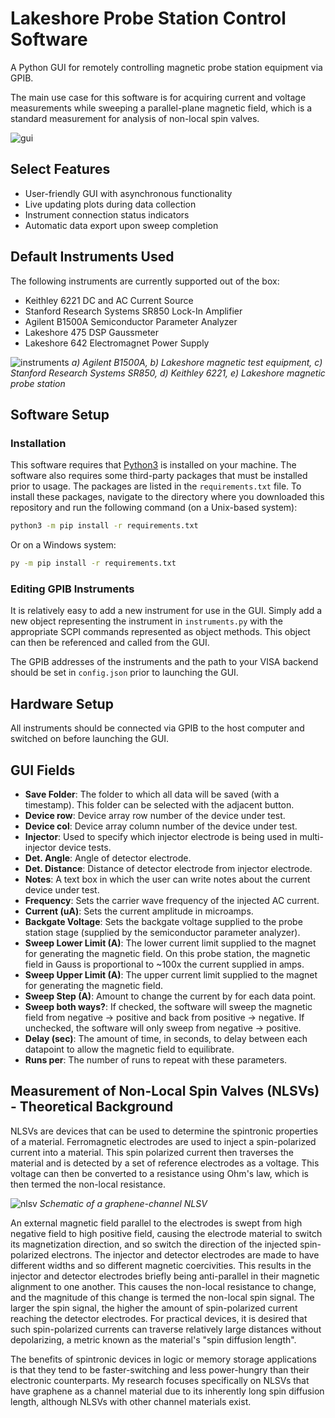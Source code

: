 # Lakeshore Probe Station Control Software
A Python GUI for remotely controlling magnetic probe station equipment via GPIB. 

The main use case for this software is for acquiring current and voltage measurements while sweeping a parallel-plane magnetic field, which is a standard measurement for analysis of non-local spin valves. 

![gui](https://github.com/sam-olson/lakeshore-magsweep/blob/main/assets/GUI_interface.JPG)

## Select Features
- User-friendly GUI with asynchronous functionality
- Live updating plots during data collection
- Instrument connection status indicators
- Automatic data export upon sweep completion

## Default Instruments Used
The following instruments are currently supported out of the box: 
- Keithley 6221 DC and AC Current Source
- Stanford Research Systems SR850 Lock-In Amplifier
- Agilent B1500A Semiconductor Parameter Analyzer
- Lakeshore 475 DSP Gaussmeter
- Lakeshore 642 Electromagnet Power Supply

![instruments](https://github.com/sam-olson/lakeshore-magsweep/blob/main/assets/instruments.png)
*a) Agilent B1500A, b) Lakeshore magnetic test equipment, c) Stanford Research Systems SR850, d) Keithley 6221, e) Lakeshore magnetic probe station*

## Software Setup
### Installation
This software requires that [Python3](https://www.python.org/) is installed on your machine. The software also requires some third-party packages that must be installed prior to usage. The packages are listed in the `requirements.txt` file. To install these packages, navigate to the directory where you downloaded this repository and run the following command (on a Unix-based system):
```bash
python3 -m pip install -r requirements.txt
```

Or on a Windows system:
```bash
py -m pip install -r requirements.txt
```

### Editing GPIB Instruments
It is relatively easy to add a new instrument for use in the GUI. Simply add a new object representing the instrument in `instruments.py` with the appropriate SCPI commands represented as object methods. This object can then be referenced and called from the GUI.

The GPIB addresses of the instruments and the path to your VISA backend should be set in `config.json` prior to launching the GUI. 

## Hardware Setup
All instruments should be connected via GPIB to the host computer and switched on before launching the GUI.

## GUI Fields
- **Save Folder**: The folder to which all data will be saved (with a timestamp). This folder can be selected with the adjacent button.
- **Device row**: Device array row number of the device under test.
- **Device col**: Device array column number of the device under test.
- **Injector**: Used to specify which injector electrode is being used in multi-injector device tests. 
- **Det. Angle**: Angle of detector electrode. 
- **Det. Distance**: Distance of detector electrode from injector electrode.
- **Notes**: A text box in which the user can write notes about the current device under test.
- **Frequency**: Sets the carrier wave frequency of the injected AC current. 
- **Current (uA)**: Sets the current amplitude in microamps.
- **Backgate Voltage**: Sets the backgate voltage supplied to the probe station stage (supplied by the semiconductor parameter analyzer).
- **Sweep Lower Limit (A)**: The lower current limit supplied to the magnet for generating the magnetic field. On this probe station, the magnetic field in Gauss is proportional to ~100x the current supplied in amps.
- **Sweep Upper Limit (A)**: The upper current limit supplied to the magnet for generating the magnetic field.
- **Sweep Step (A)**: Amount to change the current by for each data point.
- **Sweep both ways?**: If checked, the software will sweep the magnetic field from negative -> positive and back from positive -> negative. If unchecked, the software will only sweep from negative -> positive.
- **Delay (sec)**: The amount of time, in seconds, to delay between each datapoint to allow the magnetic field to equilibrate.
- **Runs per**: The number of runs to repeat with these parameters.

## Measurement of Non-Local Spin Valves (NLSVs) - Theoretical Background
NLSVs are devices that can be used to determine the spintronic properties of a material. Ferromagnetic electrodes are used to inject a spin-polarized current into a material. This spin polarized current then traverses the material and is detected by a set of reference electrodes as a voltage. This voltage can then be converted to a resistance using Ohm's law, which is then termed the non-local resistance. 

![nlsv](https://github.com/sam-olson/lakeshore-magsweep/blob/main/assets/NLSV_schematic.png)
*Schematic of a graphene-channel NLSV*

An external magnetic field parallel to the electrodes is swept from high negative field to high positive field, causing the electrode material to switch its magnetization direction, and so switch the direction of the injected spin-polarized electrons. The injector and detector electrodes are made to have different widths and so different magnetic coercivities. This results in the injector and detector electrodes briefly being anti-parallel in their magnetic alignment to one another. This causes the non-local resistance to change, and the magnitude of this change is termed the non-local spin signal. The larger the spin signal, the higher the amount of spin-polarized current reaching the detector electrodes. For practical devices, it is desired that such spin-polarized currents can traverse relatively large distances without depolarizing, a metric known as the material's "spin diffusion length".

The benefits of spintronic devices in logic or memory storage applications is that they tend to be faster-switching and less power-hungry than their electronic counterparts. My research focuses specifically on NLSVs that have graphene as a channel material due to its inherently long spin diffusion length, although NLSVs with other channel materials exist.  
